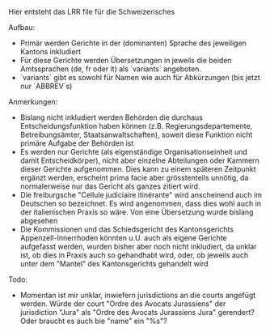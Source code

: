 Hier entsteht das LRR file für die Schweizerisches

Aufbau:
* Primär werden Gerichte in der (dominanten) Sprache des jeweiligen Kantons inkludiert
* Für diese Gerichte werden Übersetzungen in jeweils die beiden Amtssprachen (de, fr oder it) als ´variants´ angeboten.
* ´variants´ gibt es sowohl für Namen wie auch für Abkürzungen (bis jetzt nur ´ABBREV´s)

Anmerkungen:
* Bislang nicht inkludiert werden Behörden die durchaus Entscheidungsfunktion haben können (z.B. Regierungsdepartemente, Betreibungsämter, Staatsanwaltschaften), soweit diese Funktion nicht primäre Aufgabe der Behörden ist
* Es werden nur Gerichte (als eigenständige Organisationseinheit und damit Entscheidkörper), nicht aber einzelne Abteilungen oder Kammern dieser Gerichte aufgenommen. Dies kann zu einem späteren Zeitpunkt ergänzt werden, erscheint prima facie aber grösstenteils unnötig, da normalerweise nur das Gericht als ganzes zitiert wird.
* Die freiburgsche "Cellule judiciaire itinérante" wird anscheinend auch im Deutschen so bezeichnet. Es wird angenommen, dass dies wohl auch in der italienischen Praxis so wäre. Von eine Übersetzung wurde bislang abgesehen
* Die Kommissionen und das Schiedsgericht des Kantonsgerichts Appenzell-Innerrhoden könnten u.U. auch als eigene Gerichte aufgefasst werden, wurden bisher aber noch nicht inkludiert, da unklar ist, ob dies in Praxis auch so gehandhabt wird, oder, ob jeweils auch unter dem "Mantel" des Kantonsgerichts gehandelt wird

Todo:
* Momentan ist mir unklar, inwiefern jurisdictions an die courts angefügt werden. Würde der court "Ordre des Avocats Jurassiens" der jurisdiction "Jura" als "Ordre des Avocats Jurassiens Jura" gerendert? Oder braucht es auch bie "name" ein "%s"?
